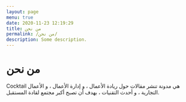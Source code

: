 ```yaml
---
layout: page
menu: true
date: 2020-11-23 12:19:29
title: من نحن
permalink: /من نحن/
description: Some description.
---
```


# من نحن

Cocktail هي مدونة تنشر مقالات حول ريادة الأعمال ، و إدارة الأعمال ، و الأعمال التجارية ، و أحدث التقنيات ، بهدف أن تصبح أكبر مجتمع لقادة المستقبل.
